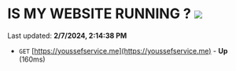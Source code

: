# IS MY WEBSITE RUNNING ? [![](https://img.shields.io/static/v1?label=Sponsor&message=%E2%9D%A4&logo=GitHub&color=%23fe8e86)](https://github.com/sponsors/<username>)

Last updated: **2/7/2024, 2:14:38 PM**

- `GET` [https://youssefservice.me](https://youssefservice.me) - **Up** (160ms)
